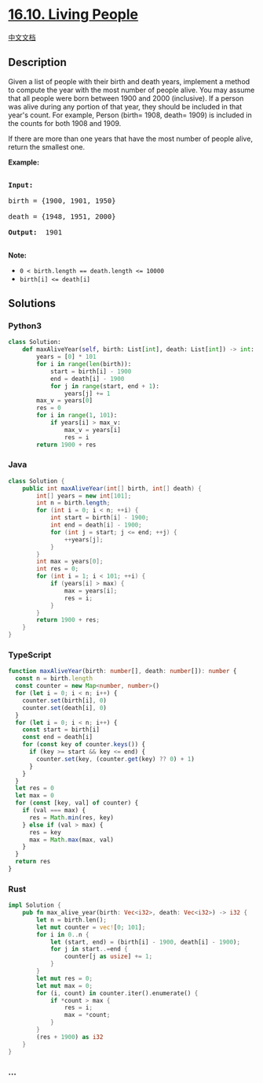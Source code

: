 # [16.10. Living People](https://leetcode.cn/problems/living-people-lcci)

[中文文档](/lcci/16.10.Living%20People/README.md)

## Description

<p>Given a list of people with their birth and death years, implement a method to compute the year with the most number of people alive. You may assume that all people were born between 1900 and 2000 (inclusive). If a person was alive during any portion of that year, they should be included in that year&#39;s count. For example, Person (birth= 1908, death= 1909) is included in the counts for both 1908 and 1909.</p>

<p>If there are more than one years&nbsp;that have the most number of people alive, return the smallest one.</p>

<p><strong>Example: </strong></p>

<pre>

<strong>Input: </strong>

birth = {1900, 1901, 1950}

death = {1948, 1951, 2000}

<strong>Output: </strong> 1901

</pre>

<p><strong>Note: </strong></p>

<ul>
	<li><code>0 &lt; birth.length == death.length &lt;= 10000</code></li>
	<li><code>birth[i] &lt;= death[i]</code></li>
</ul>

## Solutions

<!-- tabs:start -->

### **Python3**

```python
class Solution:
    def maxAliveYear(self, birth: List[int], death: List[int]) -> int:
        years = [0] * 101
        for i in range(len(birth)):
            start = birth[i] - 1900
            end = death[i] - 1900
            for j in range(start, end + 1):
                years[j] += 1
        max_v = years[0]
        res = 0
        for i in range(1, 101):
            if years[i] > max_v:
                max_v = years[i]
                res = i
        return 1900 + res
```

### **Java**

```java
class Solution {
    public int maxAliveYear(int[] birth, int[] death) {
        int[] years = new int[101];
        int n = birth.length;
        for (int i = 0; i < n; ++i) {
            int start = birth[i] - 1900;
            int end = death[i] - 1900;
            for (int j = start; j <= end; ++j) {
                ++years[j];
            }
        }
        int max = years[0];
        int res = 0;
        for (int i = 1; i < 101; ++i) {
            if (years[i] > max) {
                max = years[i];
                res = i;
            }
        }
        return 1900 + res;
    }
}
```

### **TypeScript**

```ts
function maxAliveYear(birth: number[], death: number[]): number {
  const n = birth.length
  const counter = new Map<number, number>()
  for (let i = 0; i < n; i++) {
    counter.set(birth[i], 0)
    counter.set(death[i], 0)
  }
  for (let i = 0; i < n; i++) {
    const start = birth[i]
    const end = death[i]
    for (const key of counter.keys()) {
      if (key >= start && key <= end) {
        counter.set(key, (counter.get(key) ?? 0) + 1)
      }
    }
  }
  let res = 0
  let max = 0
  for (const [key, val] of counter) {
    if (val === max) {
      res = Math.min(res, key)
    } else if (val > max) {
      res = key
      max = Math.max(max, val)
    }
  }
  return res
}
```

### **Rust**

```rust
impl Solution {
    pub fn max_alive_year(birth: Vec<i32>, death: Vec<i32>) -> i32 {
        let n = birth.len();
        let mut counter = vec![0; 101];
        for i in 0..n {
            let (start, end) = (birth[i] - 1900, death[i] - 1900);
            for j in start..=end {
                counter[j as usize] += 1;
            }
        }
        let mut res = 0;
        let mut max = 0;
        for (i, count) in counter.iter().enumerate() {
            if *count > max {
                res = i;
                max = *count;
            }
        }
        (res + 1900) as i32
    }
}
```

### **...**

```

```

<!-- tabs:end -->
